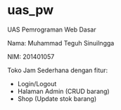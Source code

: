 # uas_pw
UAS Pemrograman Web Dasar

Nama: Muhammad Teguh Sinuilngga

NIM: 201401057

Toko Jam Sederhana dengan fitur:

- Login/Logout
- Halaman Admin (CRUD barang)
- Shop (Update stok barang)
